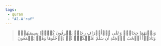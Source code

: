 ```yaml
---
tags: 
 - quran 
 - "Al-A'raf"
---
```


> وَبَيۡنَهُمَا حِجَابٞۚ وَعَلَى ٱلۡأَعۡرَافِ رِجَالٞ يَعۡرِفُونَ كُلَّۢا بِسِيمَىٰهُمۡۚ وَنَادَوۡاْ أَصۡحَٰبَ ٱلۡجَنَّةِ أَن سَلَٰمٌ عَلَيۡكُمۡۚ لَمۡ يَدۡخُلُوهَا وَهُمۡ يَطۡمَعُونَ
